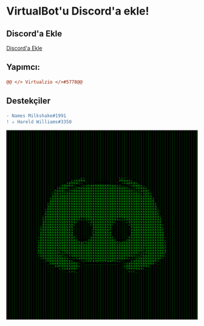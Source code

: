 # VirtualBot'u Discord'a ekle!
## Discord'a Ekle
[Discord'a Ekle](https://discord.com/oauth2/authorize?client_id=869210204724666428&scope=bot&permissions=36727824)
## Yapımcı:
```diff
@@ </> Virtualzio </>#5778@@
```
## Destekçiler
```diff
- Names Milkshake#1991
! ✮ Hareld Williams#3350
```

![VirtualBot](1627306530-31-177-227-110.png)
